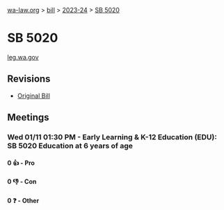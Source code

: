 [wa-law.org](/) > [bill](/bill/) > [2023-24](/bill/2023-24/) > [SB 5020](/bill/2023-24/sb/5020/)

# SB 5020
[leg.wa.gov](https://app.leg.wa.gov/billsummary?BillNumber=5020&Year=2023&Initiative=false)

## Revisions
* [Original Bill](1/)

## Meetings
### Wed 01/11 01:30 PM - Early Learning & K-12 Education (EDU): SB 5020 Education at 6 years of age
#### 0 👍 - Pro

#### 0 👎 - Con

#### 0 ❓ - Other
